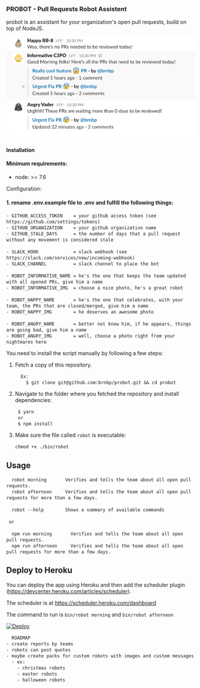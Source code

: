 ### PROBOT - Pull Requests Robot Assistent

probot is an assistant for your organization's open pull requests, build on top of NodeJS.

![screenshot](https://github.com/brnbp/probot/blob/master/imgs/example.png)


#### Installation

#### Minimum requirements:
  - node: >= 7.6

Configuration:
 #### 1. rename .env.example file to .env and fulfill the following things:
    - GITHUB_ACCESS_TOKEN    = your github access token (see https://github.com/settings/tokens)
    - GITHUB_ORGANIZATION    = your github organization name
    - GITHUB_STALE_DAYS      = the number of days that a pull request without any movement is considered stale

    - SLACK_HOOK             = slack webhook (see https://slack.com/services/new/incoming-webhook)
    - SLACK_CHANNEL          = slack channel to place the bot

    - ROBOT_INFORMATIVE_NAME = he's the one that keeps the team updated with all opened PRs, give him a name
    - ROBOT_INFORMATIVE_IMG  = choose a nice photo, he's a great robot

    - ROBOT_HAPPY_NAME       = he's the one that celebrates, with your team, the PRs that are closed/merged, give him a name
    - ROBOT_HAPPY_IMG        = he deserves an awesome photo

    - ROBOT_ANGRY_NAME       = better not know him, if he appears, things are going bad, give him a name
    - ROBOT_ANGRY_IMG        = well, choose a photo right from your nightmares here


You need to install the script manually by following a few steps:

1. Fetch a copy of this repository.
   ````
     Ex: 
       $ git clone git@github.com:brnbp/probot.git && cd probot
   ````

2. Navigate to the folder where you fetched the repository and install dependencies:
   ````
    $ yarn 
    or
    $ npm install
   ````

3. Make sure the file called `robot` is executable:
   ````
   chmod +x ./bin/robot
   ````

## Usage

   ````
     robot morning       Verifies and tells the team about all open pull requests.
     robot afternoon     Verifies and tells the team about all open pull requests for more than a few days.

     robot --help        Shows a summary of available commands
   
    or
   
     npm run morning       Verifies and tells the team about all open pull requests.
     npm run afternoon     Verifies and tells the team about all open pull requests for more than a few days.
   ````



## Deploy to Heroku
You can deploy the app using Heroku and then add the scheduler plugin (https://devcenter.heroku.com/articles/scheduler).

The scheduler is at https://scheduler.heroku.com/dashboard

The command to run is ````bin/robot morning```` and ````bin/robot afternoon````

[![Deploy](https://www.herokucdn.com/deploy/button.png)](https://heroku.com/deploy)
    
   
      ROADMAP
    - create reports by teams
    - robots can post quotes
    - maybe create packs for custom robots with images and custom messages
      - ex: 
        - christmas robots 
        - easter robots
        - halloween robots
